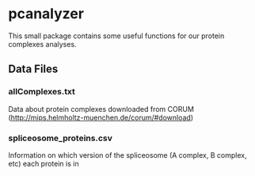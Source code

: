 # pcanalyzer
This small package contains some useful functions for our protein complexes analyses.

## Data Files
### allComplexes.txt 
Data about protein complexes downloaded from CORUM (http://mips.helmholtz-muenchen.de/corum/#download)

### spliceosome_proteins.csv 
Information on which version of the spliceosome (A complex, B complex, etc) each protein is in
